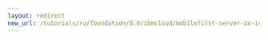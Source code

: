 ```yaml
---
layout: redirect
new_url: /tutorials/ru/foundation/8.0/ibmcloud/mobilefirst-server-on-icp/logging-tracing-on-icp/
---
```

